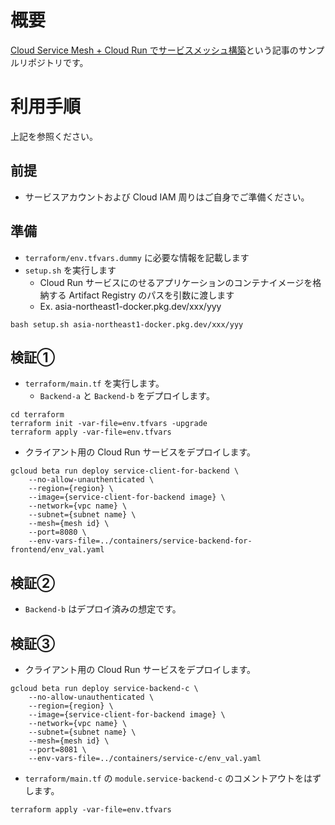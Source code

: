 # 概要
[Cloud Service Mesh + Cloud Run でサービスメッシュ構築]()という記事のサンプルリポジトリです。

# 利用手順
上記を参照ください。

## 前提
* サービスアカウントおよび Cloud IAM 周りはご自身でご準備ください。

## 準備
* `terraform/env.tfvars.dummy` に必要な情報を記載します
* `setup.sh` を実行します
  * Cloud Run サービスにのせるアプリケーションのコンテナイメージを格納する Artifact Registry のパスを引数に渡します
  * Ex. asia-northeast1-docker.pkg.dev/xxx/yyy

```bash:terraform
bash setup.sh asia-northeast1-docker.pkg.dev/xxx/yyy
```

## 検証① 
* `terraform/main.tf` を実行します。
  * `Backend-a` と `Backend-b` をデプロイします。

```bash:Terminal
cd terraform
terraform init -var-file=env.tfvars -upgrade
terraform apply -var-file=env.tfvars
```

* クライアント用の Cloud Run サービスをデプロイします。

```bash:Terminal
gcloud beta run deploy service-client-for-backend \
    --no-allow-unauthenticated \
    --region={region} \
    --image={service-client-for-backend image} \
    --network={vpc name} \
    --subnet={subnet name} \
    --mesh={mesh id} \
    --port=8080 \
    --env-vars-file=../containers/service-backend-for-frontend/env_val.yaml
```

## 検証②
* `Backend-b` はデプロイ済みの想定です。

## 検証③
* クライアント用の Cloud Run サービスをデプロイします。

```bash:Terminal
gcloud beta run deploy service-backend-c \
    --no-allow-unauthenticated \
    --region={region} \
    --image={service-client-for-backend image} \
    --network={vpc name} \
    --subnet={subnet name} \
    --mesh={mesh id} \
    --port=8081 \
    --env-vars-file=../containers/service-c/env_val.yaml
```

* `terraform/main.tf` の `module.service-backend-c` のコメントアウトをはずします。

```bash:Terminal
terraform apply -var-file=env.tfvars
```